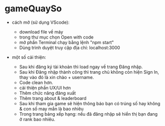 # gameQuaySo

* cách mở (sử dụng VScode):
  - download file về máy
  - trong thư mục chọn Open with code
  - mở phần Terminal chạy bằng lệnh "npm start"
  - Dùng trình duyệt truy cập địa chỉ: localhost:3000
  
 * một số cải thiện:
    - Sau khi đăng ký tài khoản thì load ngay về trang Đăng nhập.
    - Sau khi Đăng nhập thành công thì trang chủ không còn hiện Sign In, thay vào đó là xin chào + username.
    - Code clean hơn.
    - cải thiện phần UX/UI hơn
    - Thêm chức năng đăng xuất
    - Thêm trang about & leaderboard
    - Sau khi tham gia game sẽ hiện thông báo bạn có trúng số hay không & con số may mắn là bao nhiêu
    - Trong trang bảng xếp hạng: nếu đã đăng nhập sẽ hiển thị bạn đang ở rank bao nhiêu.
